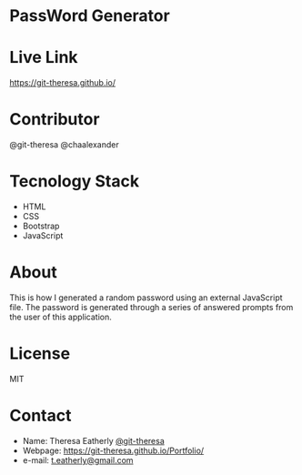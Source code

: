 # PassWord Generator
# Live Link 
https://git-theresa.github.io/
# Contributor
@git-theresa
@chaalexander
# Tecnology Stack
* HTML
* CSS
* Bootstrap
* JavaScript

# About
This is how I generated a random password using an external JavaScript file. The password is generated through a series of answered prompts from the user of this application. 

# License
MIT
# Contact
* Name: Theresa Eatherly [@git-theresa](@git-theresa)
* Webpage: https://git-theresa.github.io/Portfolio/
* e-mail: [t.eatherly@gmail.com](t.eatherly@gmail.com)
